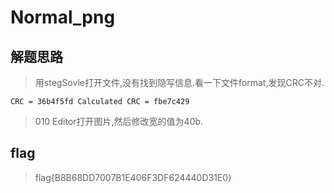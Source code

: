 # Normal_png

## 解题思路

> 用stegSovle打开文件,没有找到隐写信息.看一下文件format,发现CRC不对.

```
CRC = 36b4f5fd Calculated CRC = fbe7c429
```

> 010 Editor打开图片,然后修改宽的值为40b.


## flag

> flag{B8B68DD7007B1E406F3DF624440D31E0}
